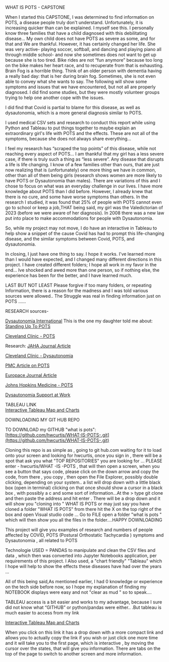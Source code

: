 WHAT IS POTS - CAPSTONE

When I started this CAPSTONE, I was determined to find information on POTS, a disease people truly don't understand. Unfortunately, it is increasing quicker than can be explained. 
I myself see this. I personally know three families that have a child diagnosed with this debilitating disease… My own child does not have POTS as severe as some, and for that and 
We are thankful. However, it has certainly changed her life. She was very active- playing soccer, softball, and dancing and playing piano all through middle school- and now she 
sometimes does not want to get up because she is too tired. Bike rides are not “fun anymore” because too long on the bike makes her heart race, and to recuperate from that is 
exhausting. Brain Fog is a horrible thing. Think of an older person with dementia having a really bad day: that is her during brain fog. Sometimes, she is not even able to convey 
what she wants to say. The following will show some symptoms and issues that we have encountered, but not all are properly diagnosed. I did find some studies, but they were mostly 
volunteer groups trying to help one another cope with the issues.

I did find that Covid is partial to blame for this disease, as well as dysautonomia, which is a more general diagnosis similar to POTS.

I used medical CSV sets and research to conduct this report while using Python and Tableau to put things together to maybe explain an extraordinary girl's life with POTS and the 
effects. These are not all of the symptoms, because she does not always share everything…

I feel my research has “scraped the top points” of this disease, while not reaching every aspect of POTS… I am thankful that my girl has a less severe case, if there is truly such 
a thing as “less severe”. Any disease that disrupts a life is life changing. I know of a few families other than ours, that are just now realizing that is (unfortunately) one more 
thing we have in common, other than all of them being girls (research shows women are more likely to have POTS or Dysautonomia than males). There are variations of this and I 
chose to focus on what was an everyday challenge in our lives. I have more knowledge about POTS than I did before. However, I already knew that there is no cure, and some have 
worse symptoms than others. In the research I studied, it was found that 25% of people with POTS cannot even go to school or keep a job,THAT being said, my girl was the 
Valedictorian of 2023 (before we were aware of her diagnosis). In 2008 there was a new law put into place to make accommodations for people with Dysautonomia.

So, while my project may not move, I do have an interactive in Tableau  to help show a snippet of the cause Covid has had to prompt this life-changing disease, and the similar 
symptoms between Covid, POTS, and dysautonomia.

In closing, I just have one thing to say. I hope it works. I've learned more than I would have expected, and I changed many different directions in this project. I have created 
different folders; I hope all work in my favor in the end… Ive shocked and awed more than one person, so if nothing else, the experience has been for the better, and I have 
learned much. 

LAST BUT NOT LEAST   Please forgive if too many folders, or repeating Information, there is a reason for the madness and I was told various sources were allowed.. The Struggle 
was real in finding information just on POTS ......

RESEARCH sources-

[Dysautonomia International](https://www.dysautonomiainternational.org)
This is the one my daughter told me about:
[Standing Up To POTS](https://www.standinguptopots.org)

[Cleveland Clinic - POTS](https://my.clevelandclinic.org/health/diseases/16560-postural-orthostatic-tachycardia-syndrome-pots)


Research:
[JAHA Journal Article](https://www.ahajournals.org/doi/full/10.1161/JAHA.123.033485)

[Cleveland Clinic - Dysautonomia](https://my.clevelandclinic.org/health/diseases/6004-dysautonomia)

[PMC Article on POTS](https://pmc.ncbi.nlm.nih.gov/articles/PMC10065129/)

[Europace Journal Article](https://academic.oup.com/europace/article/11/1/18/491154)

[Johns Hopkins Medicine - POTS](https://www.hopkinsmedicine.org/health/conditions-and-diseases/postural-orthostatic-tachycardia-syndrome-pots)

[Dysautonomia Support at Work](https://www.dysautonomiasupport.org/dysautonomia-at-work/)

TABLEAU LINK  
[Interactive Tableau Map and Charts](https://public.tableau.com/app/profile/hope.curtis/viz/Similar_17534886471550/OVERVIEWOFCovid?publish=yes)

DOWNLOADING MY GIT HUB REPO

TO DOWNLOAD my GITHUB "what is pots": [https://github.com/hwcurtis/WHAT-IS-POTS-.git](https://github.com/hwcurtis/WHAT-IS-POTS-.git)

Cloning this repo is as simple as , going to git hub.com waiting for it to load onto your screen  and looking for hwcurtis, once you sign in , there will be a spot that ask you 
what "TOP REPOSITORIES" you are looking for  ... PLEASE enter - hwcurtis/WHAT -IS -POTS , that will then open a screen, when you see a button that says code, please click on the 
down arrow and copy the code,  from there , you copy  , then open the File Explorer, possibly double clicking, depending on your system.. a list will drop down with a little black 
box (open in terminal)  clicking on that once should show a cursor in a black box , with possibly a c and some sort of information...At the > type git clone and then paste the 
address and hit enter . There will be a drop down and it will show you  "cloning into "  WHAT IS POTS  or may just say you have cloned a folder "WHAT IS POTS" from there  hit the 
X on the top right of the box and open Visual studio code ... Go to FILE  open a folder "what is pots " which will then show you all the files in the folder....HAPPY DOWNLOADING 

This project will give you examples of research and numbers of people affected by COVID, POTS (Postural Orthostatic Tachycardia ) symptoms and Dysautonomia , all related to 
POTS

Technologie USED  = PANDAS to manipulate and clean  the CSV  files and data , which then was converted into  Jupyter Notebooks application, per requirements of this project. I Also used, a "chart friendly"  "Tableau" which I hope will help to show the effects these diseases have had over the years ...

All of this being said,As mentioned earlier, I had 0 knowledge or experience on the tech side before now, so I hope my explanation of finding my NOTEBOOK displays were easy and 
 not "clear as mud " so to speak.... 

  TABLEAU  access is a bit easier and works to my advantage, because I sure did not know what “GITHUB” or python/pandas were either.. .But tableau is much easier to access from my link  

[Interactive Tableau Map and Charts](https://public.tableau.com/app/profile/hope.curtis/viz/Similar_17534886471550/OVERVIEWOFCovid?publish=yes)
  
When you click on this link it has a drop down with a more compact link and allows you to actually copy the link if you wish or just click one more time and it will take you to the first page, which is interactive , by moving the cursor over the states, that will give  you information. There are tabs on the top of the page  to switch to another screen and more information.
